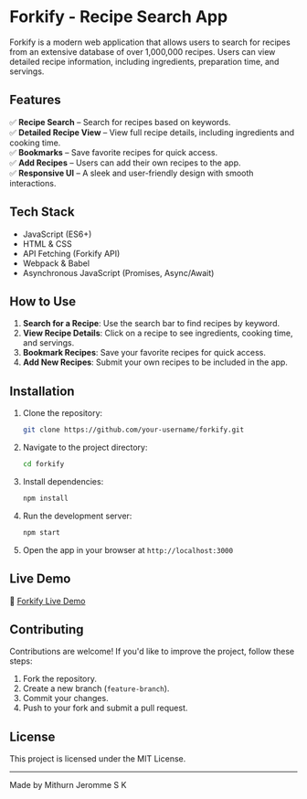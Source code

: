 # Forkify - Recipe Search App

Forkify is a modern web application that allows users to search for recipes from an extensive database of over 1,000,000 recipes. Users can view detailed recipe information, including ingredients, preparation time, and servings.

## Features

✅ **Recipe Search** – Search for recipes based on keywords.  
✅ **Detailed Recipe View** – View full recipe details, including ingredients and cooking time.  
✅ **Bookmarks** – Save favorite recipes for quick access.  
✅ **Add Recipes** – Users can add their own recipes to the app.  
✅ **Responsive UI** – A sleek and user-friendly design with smooth interactions.  

## Tech Stack

- JavaScript (ES6+)
- HTML & CSS
- API Fetching (Forkify API)
- Webpack & Babel
- Asynchronous JavaScript (Promises, Async/Await)

## How to Use

1. **Search for a Recipe**: Use the search bar to find recipes by keyword.
2. **View Recipe Details**: Click on a recipe to see ingredients, cooking time, and servings.
3. **Bookmark Recipes**: Save your favorite recipes for quick access.
4. **Add New Recipes**: Submit your own recipes to be included in the app.

## Installation

1. Clone the repository:
   ```bash
   git clone https://github.com/your-username/forkify.git
   ```
2. Navigate to the project directory:
   ```bash
   cd forkify
   ```
3. Install dependencies:
   ```bash
   npm install
   ```
4. Run the development server:
   ```bash
   npm start
   ```
5. Open the app in your browser at `http://localhost:3000`

## Live Demo

🚀 [Forkify Live Demo](https://forkify-demo.netlify.app)

## Contributing

Contributions are welcome! If you'd like to improve the project, follow these steps:
1. Fork the repository.
2. Create a new branch (`feature-branch`).
3. Commit your changes.
4. Push to your fork and submit a pull request.

## License

This project is licensed under the MIT License.

---

Made by Mithurn Jeromme S K


